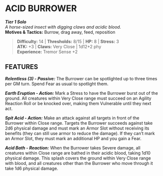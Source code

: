 ﻿---
tier: 1
type: Solo
difficulty: 14
hp: 8
stress: 3
---
# ACID BURROWER

***Tier 1 Solo***  
*A horse-sized insect with digging claws and acidic blood.*  
**Motives & Tactics:** Burrow, drag away, feed, reposition

> **Difficulty:** 14 | **Thresholds:** 8/15 | **HP:** 8 | **Stress:** 3  
> **ATK:** +3 | **Claws:** Very Close | 1d12+2 phy  
> **Experience:** Tremor Sense +2

## FEATURES

***Relentless (3) - Passive:*** The Burrower can be spotlighted up to three times per GM turn. Spend Fear as usual to spotlight them.

***Earth Eruption - Action:*** Mark a Stress to have the Burrower burst out of the ground. All creatures within Very Close range must succeed on an Agility Reaction Roll or be knocked over, making them Vulnerable until they next act.

***Spit Acid - Action:*** Make an attack against all targets in front of the Burrower within Close range. Targets the Burrower succeeds against take 2d6 physical damage and must mark an Armor Slot without receiving its benefits (they can still use armor to reduce the damage). If they can’t mark an Armor Slot, they must mark an additional HP and you gain a Fear.

***Acid Bath - Reaction:*** When the Burrower takes Severe damage, all creatures within Close range are bathed in their acidic blood, taking 1d10 physical damage. This splash covers the ground within Very Close range with blood, and all creatures other than the Burrower who move through it take 1d6 physical damage.
